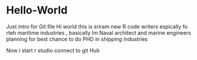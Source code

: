 # Hello-World
Just intro for Git file
Hi world this is sriram new R code writers espically fo rteh maritime industries , basically Im Naval architect and marine engineers planning for best chance to do PHD in shipping industries 

Now i start r studio connect to git Hub 